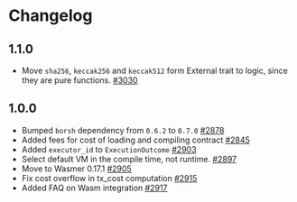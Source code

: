 # Changelog

## 1.1.0

- Move `sha256`, `keccak256` and `keccak512` form External trait to logic, since they are pure functions. [#3030](https://github.com/nearprotocol/nearcore/issues/3030)

## 1.0.0

- Bumped `borsh` dependency from `0.6.2` to `0.7.0` [#2878](https://github.com/nearprotocol/nearcore/pull/2878)
- Added fees for cost of loading and compiling contract [#2845](https://github.com/nearprotocol/nearcore/pull/2845)
- Added `executor_id` to `ExecutionOutcome` [#2903](https://github.com/nearprotocol/nearcore/pull/2903)
- Select default VM in the compile time, not runtime. [#2897](https://github.com/nearprotocol/nearcore/pull/2897)
- Move to Wasmer 0.17.1 [#2905](https://github.com/nearprotocol/nearcore/pull/2905)
- Fix cost overflow in tx_cost computation [#2915](https://github.com/nearprotocol/nearcore/pull/2915)
- Added FAQ on Wasm integration [#2917](https://github.com/nearprotocol/nearcore/pull/2917)
